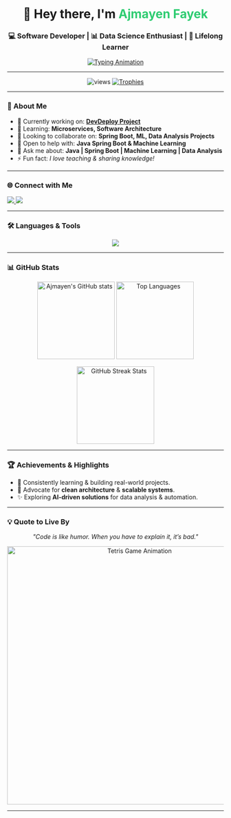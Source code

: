 <!-- Profile Header -->
<h1 align="center">👋 Hey there, I'm <span style="color:#2ecc71">Ajmayen Fayek</span></h1>
<h3 align="center">💻 Software Developer | 📊 Data Science Enthusiast | 🚀 Lifelong Learner</h3>

<!-- Animated Typing -->
<p align="center">
  <a href="https://github.com/ajmayen27">
    <img src="https://readme-typing-svg.demolab.com?font=Fira+Code&size=22&pause=1000&color=2ECC71&center=true&vCenter=true&width=600&lines=Software+Development+%7C+Data+Science;Spring+Boot+%7C+Machine+Learning;Passionate+about+Teaching+and+Collaboration" alt="Typing Animation">
  </a>
</p>

---

<!-- Badges -->
<p align="center">
  <img src="https://komarev.com/ghpvc/?username=ajmayen27&label=Profile+Views&color=blue&style=for-the-badge" alt="views" />
  <a href="https://github.com/ryo-ma/github-profile-trophy">
    <img src="https://github-profile-trophy.vercel.app/?username=ajmayen27&theme=radical&margin-w=10&margin-h=10&no-frame=true&row=1&column=7" alt="Trophies" />
  </a>
</p>

---

### 🚀 About Me
- 🔭 Currently working on: **[DevDeploy Project](https://github.com/Ajmayen27/devDeploy.git)**
- 🌱 Learning: **Microservices, Software Architecture**
- 👯 Looking to collaborate on: **Spring Boot, ML, Data Analysis Projects**
- 🤝 Open to help with: **Java Spring Boot & Machine Learning**
- 💬 Ask me about: **Java | Spring Boot | Machine Learning | Data Analysis**
- ⚡ Fun fact: *I love teaching & sharing knowledge!*

---

### 🌐 Connect with Me
<p align="left">
  <a href="https://www.linkedin.com/in/ajmayen-fayek/" target="_blank">
    <img src="https://img.shields.io/badge/LinkedIn-0A66C2?style=for-the-badge&logo=linkedin&logoColor=white" />
  </a>
  <a href="mailto:ajmayenfayek999999@gmail.com">
    <img src="https://img.shields.io/badge/Gmail-D14836?style=for-the-badge&logo=gmail&logoColor=white" />
  </a>
</p>

---

### 🛠️ Languages & Tools
<p align="center">
  <img src="https://skillicons.dev/icons?i=java,spring,python,pytorch,tensorflow,sklearn,docker,mysql,postgres,git,linux,bootstrap,html,css,postman,arduino,gcp" />
</p>

---

### 📊 GitHub Stats
<p align="center">
  <img 
       src="https://github-readme-stats.vercel.app/api?username=ajmayen27&show_icons=true&theme=tokyonight&include_all_commits=true&count_private=true&cache_seconds=86400" 
       height="180px" 
       alt="Ajmayen's GitHub stats"/>
  <img 
       src="https://github-readme-stats.vercel.app/api/top-langs/?username=ajmayen27&layout=compact&theme=tokyonight&langs_count=10&hide_border=false&cache_seconds=86400" 
       height="180px" 
       alt="Top Languages"/>
</p>

<p align="center">
  <img 
       src="https://github-readme-streak-stats.herokuapp.com/?user=ajmayen27&theme=tokyonight&hide_border=false" 
       height="180px" 
       alt="GitHub Streak Stats"/>
</p>


---

### 🏆 Achievements & Highlights
- 🎯 Consistently learning & building real-world projects.
- 📢 Advocate for **clean architecture** & **scalable systems**.
- ✨ Exploring **AI-driven solutions** for data analysis & automation.  

---

### 💡 Quote to Live By
<p align="center">
  <i>"Code is like humor. When you have to explain it, it’s bad."</i>
</p>


<p align="center">
  <img src="https://media.giphy.com/media/l0HUpt2s9Pclgt9Vm/giphy.gif" width="600" alt="Tetris Game Animation"/>
</p>



---
